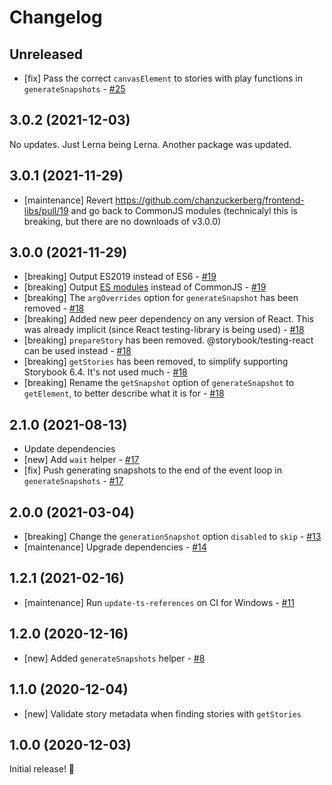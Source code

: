 # Changelog

## Unreleased

- [fix] Pass the correct `canvasElement` to stories with play functions in `generateSnapshots` - [#25](https://github.com/chanzuckerberg/frontend-libs/pull/25)

## 3.0.2 (2021-12-03)

No updates. Just Lerna being Lerna. Another package was updated.

## 3.0.1 (2021-11-29)

- [maintenance] Revert https://github.com/chanzuckerberg/frontend-libs/pull/19 and go back to CommonJS modules (technicalyl this is breaking, but there are no downloads of v3.0.0)

## 3.0.0 (2021-11-29)

- [breaking] Output ES2019 instead of ES6 - [#19](https://github.com/chanzuckerberg/frontend-libs/pull/19)
- [breaking] Output [ES modules](https://nodejs.org/api/esm.html) instead of CommonJS - [#19](https://github.com/chanzuckerberg/frontend-libs/pull/19)
- [breaking] The `argOverrides` option for `generateSnapshot` has been removed - [#18](https://github.com/chanzuckerberg/frontend-libs/pull/18)
- [breaking] Added new peer dependency on any version of React. This was already implicit (since React testing-library is being used) - [#18](https://github.com/chanzuckerberg/frontend-libs/pull/18)
- [breaking] `prepareStory` has been removed. @storybook/testing-react can be used instead - [#18](https://github.com/chanzuckerberg/frontend-libs/pull/18)
- [breaking] `getStories` has been removed, to simplify supporting Storybook 6.4. It's not used much - [#18](https://github.com/chanzuckerberg/frontend-libs/pull/18)
- [breaking] Rename the `getSnapshot` option of `generateSnapshot` to `getElement`, to better describe what it is for - [#18](https://github.com/chanzuckerberg/frontend-libs/pull/18)

## 2.1.0 (2021-08-13)
- Update dependencies
- [new] Add `wait` helper - [#17](https://github.com/chanzuckerberg/frontend-libs/pull/17)
- [fix] Push generating snapshots to the end of the event loop in `generateSnapshots` - [#17](https://github.com/chanzuckerberg/frontend-libs/pull/17)

## 2.0.0 (2021-03-04)

- [breaking] Change the `generationSnapshot` option `disabled` to `skip` - [#13](https://github.com/chanzuckerberg/frontend-libs/pull/13)
- [maintenance] Upgrade dependencies - [#14](https://github.com/chanzuckerberg/frontend-libs/pull/14)

## 1.2.1 (2021-02-16)

- [maintenance] Run `update-ts-references` on CI for Windows - [#11](https://github.com/chanzuckerberg/frontend-libs/pull/11)

## 1.2.0 (2020-12-16)

- [new] Added `generateSnapshots` helper - [#8](https://github.com/chanzuckerberg/frontend-libs/pull/8)

## 1.1.0 (2020-12-04)

- [new] Validate story metadata when finding stories with `getStories`

## 1.0.0 (2020-12-03)

Initial release! 🎉
